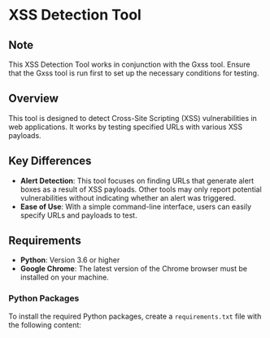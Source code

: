 # XSS Detection Tool

## Note

This XSS Detection Tool works in conjunction with the Gxss tool. Ensure that the Gxss tool is run first to set up the necessary conditions for testing.

## Overview

This tool is designed to detect Cross-Site Scripting (XSS) vulnerabilities in web applications. It works by testing specified URLs with various XSS payloads.

## Key Differences

- **Alert Detection**: This tool focuses on finding URLs that generate alert boxes as a result of XSS payloads. Other tools may only report potential vulnerabilities without indicating whether an alert was triggered.
- **Ease of Use**: With a simple command-line interface, users can easily specify URLs and payloads to test.

## Requirements

- **Python**: Version 3.6 or higher
- **Google Chrome**: The latest version of the Chrome browser must be installed on your machine.

### Python Packages

To install the required Python packages, create a `requirements.txt` file with the following content:
